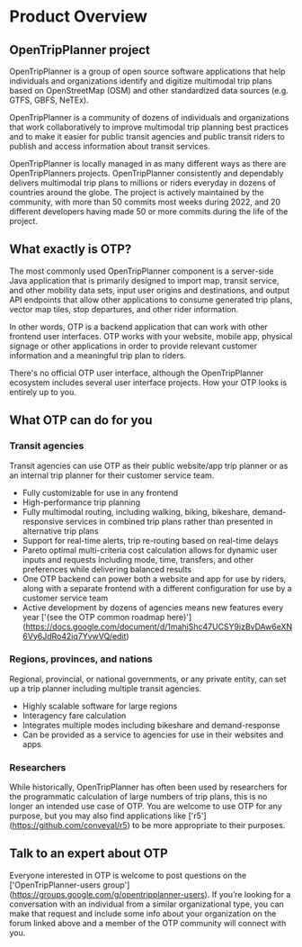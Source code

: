 # Product Overview

## OpenTripPlanner project

OpenTripPlanner is a group of open source software applications that help individuals and organizations 
identify and digitize multimodal trip plans based on OpenStreetMap (OSM) and other standardized data 
sources (e.g. GTFS, GBFS, NeTEx).

OpenTripPlanner is a community of dozens of individuals and organizations that work collaboratively to 
improve multimodal trip planning best practices and to make it easier for public transit agencies and 
public transit riders to publish and access information about transit services.

OpenTripPlanner is locally managed in as many different ways as there are OpenTripPlanners projects. 
OpenTripPlanner consistently and dependably delivers multimodal trip plans to millions or riders 
everyday in dozens of countries around the globe. The project is actively maintained by the community, 
with more than 50 commits most weeks during 2022, and 20 different developers having made 50 or more 
commits during the life of the project.

## What exactly is OTP?

The most commonly used OpenTripPlanner component is a server-side Java application that is primarily 
designed to import map, transit service, and other mobility data sets, input user origins and 
destinations, and output API endpoints that allow other applications to consume generated trip plans, 
vector map tiles, stop departures, and other rider information.

In other words, OTP is a backend application that can work with other frontend user interfaces. OTP 
works with your website, mobile app, physical signage or other applications in order to provide 
relevant customer information and a meaningful trip plan to riders.

There's no official OTP user interface, although the OpenTripPlanner ecosystem includes several user 
interface projects. How your OTP looks is entirely up to you.

## What OTP can do for you

### Transit agencies

Transit agencies can use OTP as their public website/app trip planner or as an internal trip planner 
for their customer service team.

- Fully customizable for use in any frontend
- High-performance trip planning
- Fully multimodal routing, including walking, biking, bikeshare, demand-responsive services in 
combined trip plans rather than presented in alternative trip plans
- Support for real-time alerts, trip re-routing based on real-time delays
- Pareto optimal multi-criteria cost calculation allows for dynamic user inputs and requests including 
mode, time, transfers, and other preferences while delivering balanced results
- One OTP backend can power both a website and app for use by riders, along with a separate frontend 
with a different configuration for use by a customer service team
- Active development by dozens of agencies means new features every year ['(see the OTP common roadmap here)'] (https://docs.google.com/document/d/1mahjShc47UCSY9izBvDAw6eXN6Vy6JdRo42iq7YvwVQ/edit)

### Regions, provinces, and nations

Regional, provincial, or national governments, or any private entity, can set up a trip planner including multiple transit agencies.

- Highly scalable software for large regions
- Interagency fare calculation
- Integrates multiple modes including bikeshare and demand-response
- Can be provided as a service to agencies for use in their websites and apps

### Researchers

While historically, OpenTripPlanner has often been used by researchers for the programmatic calculation 
of large numbers of trip plans, this is no longer an intended use case of OTP. You are welcome to use 
OTP for any purpose, but you may also find applications like ['r5'] (https://github.com/conveyal/r5) to 
be more appropriate to their purposes.

## Talk to an expert about OTP

Everyone interested in OTP is welcome to post questions on the ['OpenTripPlanner-users group'] (https://groups.google.com/g/opentripplanner-users). 
If you’re looking for a conversation with an individual from a similar organizational type, you can 
make that request and include some info about your organization on the forum linked above and a member 
of the OTP community will connect with you.
